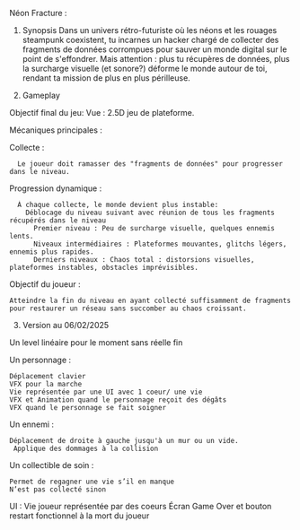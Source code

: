 Néon Fracture : 

1. Synopsis
Dans un univers rétro-futuriste où les néons et les rouages steampunk coexistent, tu incarnes un hacker chargé de collecter des fragments de données corrompues pour sauver un monde digital sur le point de s'effondrer. Mais attention : plus tu récupères de données, plus la surcharge visuelle (et sonore?) déforme le monde autour de toi, rendant ta mission de plus en plus périlleuse.

2. Gameplay

Objectif final du jeu: 
  Vue : 2.5D jeu de plateforme.
  
  Mécaniques principales :
  
  Collecte : 
    
      Le joueur doit ramasser des "fragments de données" pour progresser dans le niveau.
      
  Progression dynamique : 
  
      À chaque collecte, le monde devient plus instable:
        Déblocage du niveau suivant avec réunion de tous les fragments récupérés dans le niveau
          Premier niveau : Peu de surcharge visuelle, quelques ennemis lents.
          Niveaux intermédiaires : Plateformes mouvantes, glitchs légers, ennemis plus rapides.
          Derniers niveaux : Chaos total : distorsions visuelles, plateformes instables, obstacles imprévisibles.
          
  Objectif du joueur :
  
    Atteindre la fin du niveau en ayant collecté suffisamment de fragments pour restaurer un réseau sans succomber au chaos croissant.

    
3. Version au 06/02/2025

  Un level linéaire pour le moment sans réelle fin 
  
  Un personnage : 
  
    Déplacement clavier 
    VFX pour la marche
    Vie représentée par une UI avec 1 coeur/ une vie 
    VFX et Animation quand le personnage reçoit des dégâts 
    VFX quand le personnage se fait soigner 
    
  Un ennemi : 
  
    Déplacement de droite à gauche jusqu'à un mur ou un vide.
     Applique des dommages à la collision 
     
  Un collectible de soin : 
  
    Permet de regagner une vie s’il en manque 
    N’est pas collecté sinon 
    
  UI : 
      Vie joueur représentée par des coeurs 
      Écran Game Over et bouton restart fonctionnel à la mort du joueur 

